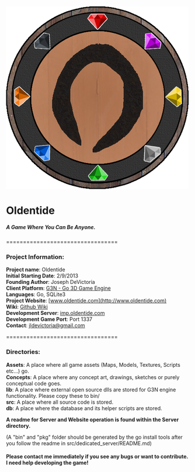 ![Oldentide Logo](Concepts/Project/Logo_1.png?raw=true "Oldentide")

# Oldentide

##### A Game Where You Can Be Anyone.

=================================

### Project Information:

**Project name**: Oldentide<br>
**Initial Starting Date**: 2/9/2013<br>
**Founding Author**: Joseph DeVictoria<br>
**Client Platform**: [G3N - Go 3D Game Engine](https://github.com/g3n/engine)<br>
**Languages**: Go, SQLite3<br>
**Project Website**: [www.oldentide.com](http://www.oldentide.com)<br>
**Wiki**: [Github Wiki](https://github.com/Oldentide/Oldentide/wiki)<br>
**Development Server**: [imp.oldentide.com](imp.oldentide.com)<br>
**Development Game Port**: Port 1337<br>
**Contact**: jldevictoria@gmail.com

=================================

### Directories:

**Assets**:            A place where all game assets (Maps, Models, Textures, Scripts etc...) go.<br>
**Concepts**:          A place where any concept art, drawings, sketches or purely conceptual code goes.<br>
**lib**:               A place where external open source dlls are stored for G3N engine functionality. Please copy these to bin/<br>
**src**:               A place where all source code is stored.<br>
**db**:                A place where the database and its helper scripts are stored.<br>

**A readme for Server and Website operation is found within the Server directory.**<br>

(A "bin" and "pkg" folder should be generated by the go install tools after you follow the readme in src/dedicated_server/README.md)

#### Please contact me immediately if you see any bugs or want to contribute.  I need help developing the game!
